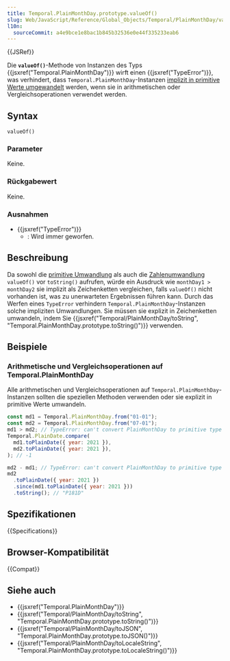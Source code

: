 ```yaml
---
title: Temporal.PlainMonthDay.prototype.valueOf()
slug: Web/JavaScript/Reference/Global_Objects/Temporal/PlainMonthDay/valueOf
l10n:
  sourceCommit: a4e9bce1e8bac1b845b32536e0e44f335233eab6
---
```


{{JSRef}}

Die **`valueOf()`**-Methode von Instanzen des Typs {{jsxref("Temporal.PlainMonthDay")}} wirft einen {{jsxref("TypeError")}}, was verhindert, dass `Temporal.PlainMonthDay`-Instanzen [implizit in primitive Werte umgewandelt](/de/docs/Web/JavaScript/Data_structures#primitive_coercion) werden, wenn sie in arithmetischen oder Vergleichsoperationen verwendet werden.

## Syntax

```js-nolint
valueOf()
```

### Parameter

Keine.

### Rückgabewert

Keine.

### Ausnahmen

- {{jsxref("TypeError")}}
  - : Wird immer geworfen.

## Beschreibung

Da sowohl die [primitive Umwandlung](/de/docs/Web/JavaScript/Data_structures#primitive_coercion) als auch die [Zahlenumwandlung](/de/docs/Web/JavaScript/Reference/Global_Objects/Number#number_coercion) `valueOf()` vor `toString()` aufrufen, würde ein Ausdruck wie `monthDay1 > monthDay2` sie implizit als Zeichenketten vergleichen, falls `valueOf()` nicht vorhanden ist, was zu unerwarteten Ergebnissen führen kann. Durch das Werfen eines `TypeError` verhindern `Temporal.PlainMonthDay`-Instanzen solche impliziten Umwandlungen. Sie müssen sie explizit in Zeichenketten umwandeln, indem Sie {{jsxref("Temporal/PlainMonthDay/toString", "Temporal.PlainMonthDay.prototype.toString()")}} verwenden.

## Beispiele

### Arithmetische und Vergleichsoperationen auf Temporal.PlainMonthDay

Alle arithmetischen und Vergleichsoperationen auf `Temporal.PlainMonthDay`-Instanzen sollten die speziellen Methoden verwenden oder sie explizit in primitive Werte umwandeln.

```js
const md1 = Temporal.PlainMonthDay.from("01-01");
const md2 = Temporal.PlainMonthDay.from("07-01");
md1 > md2; // TypeError: can't convert PlainMonthDay to primitive type
Temporal.PlainDate.compare(
  md1.toPlainDate({ year: 2021 }),
  md2.toPlainDate({ year: 2021 }),
); // -1

md2 - md1; // TypeError: can't convert PlainMonthDay to primitive type
md2
  .toPlainDate({ year: 2021 })
  .since(md1.toPlainDate({ year: 2021 }))
  .toString(); // "P181D"
```

## Spezifikationen

{{Specifications}}

## Browser-Kompatibilität

{{Compat}}

## Siehe auch

- {{jsxref("Temporal.PlainMonthDay")}}
- {{jsxref("Temporal/PlainMonthDay/toString", "Temporal.PlainMonthDay.prototype.toString()")}}
- {{jsxref("Temporal/PlainMonthDay/toJSON", "Temporal.PlainMonthDay.prototype.toJSON()")}}
- {{jsxref("Temporal/PlainMonthDay/toLocaleString", "Temporal.PlainMonthDay.prototype.toLocaleString()")}}
